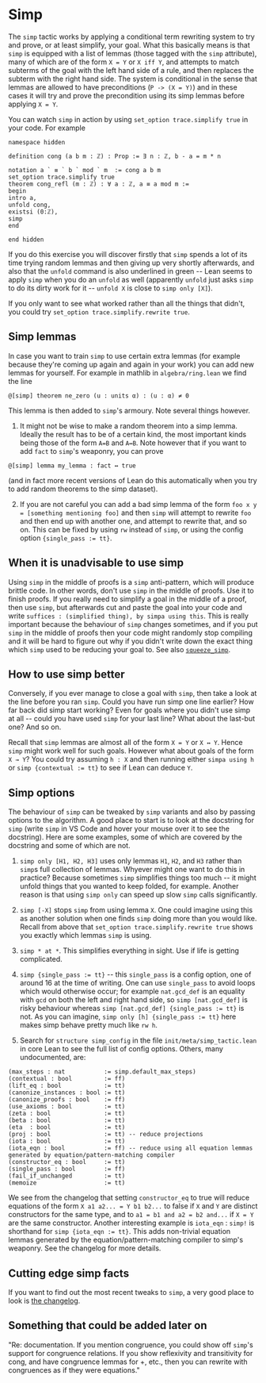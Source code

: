 # Simp

The `simp` tactic works by applying a conditional term rewriting system to try and prove, or at
least simplify, your goal. What this basically means is that `simp` is equipped with a list of
lemmas (those tagged with the `simp` attribute), many of which are of the form `X = Y` or `X iff Y`,
and attempts to match subterms of the goal with the left hand side of a rule, and then replaces the
subterm with the right hand side. The system is conditional in the sense that lemmas are allowed to
have preconditions (`P -> (X = Y)`) and in these cases it will try and prove the precondition using
its simp lemmas before applying `X = Y`.

You can watch `simp` in action by using `set_option trace.simplify true` in your code. For example

```lean
namespace hidden

definition cong (a b m : ℤ) : Prop := ∃ n : ℤ, b - a = m * n

notation a ` ≡ ` b ` mod ` m  := cong a b m
set_option trace.simplify true
theorem cong_refl (m : ℤ) : ∀ a : ℤ, a ≡ a mod m :=
begin
intro a,
unfold cong,
existsi (0:ℤ),
simp
end

end hidden
```

If you do this exercise you will discover firstly that `simp` spends a lot of its time trying random
lemmas and then giving up very shortly afterwards, and also that the `unfold` command is also
underlined in green -- Lean seems to apply `simp` when you do an `unfold` as well (apparently
`unfold` just asks `simp` to do its dirty work for it -- `unfold X` is close to `simp only [X]`).

If you only want to see what worked rather than all the things that didn't, you could try
`set_option trace.simplify.rewrite true`.

## Simp lemmas

In case you want to train `simp` to use certain extra lemmas (for example because they're coming up
again and again in your work) you can add new lemmas for yourself. For example in mathlib in
`algebra/ring.lean` we find the line

```lean
@[simp] theorem ne_zero (u : units α) : (u : α) ≠ 0
```

This lemma is then added to `simp`'s armoury. Note several things however.

1) It might not be wise to make a random theorem into a simp lemma. Ideally the result has to be of
a certain kind, the most important kinds being those of the form `A=B` and `A↔B`. Note however that
if you want to add `fact` to `simp`'s weaponry, you can prove

```lean
@[simp] lemma my_lemma : fact ↔ true
```

(and in fact more recent versions of Lean do this automatically when you try to add random theorems
to the simp dataset).

2) If you are not careful you can add a bad simp lemma of the form
`foo x y = [something mentioning foo]` and then `simp` will attempt to rewrite `foo` and then end up
with another one, and attempt to rewrite that, and so on. This can be fixed by using `rw` instead of
`simp`, or using the config option `{single_pass := tt}`.


## When it is unadvisable to use simp

Using `simp` in the middle of proofs is a `simp` anti-pattern, which will produce brittle code. In
other words, don't use `simp` in the middle of proofs. Use it to finish proofs. If you really need
to simplify a goal in the middle of a proof, then use `simp`, but afterwards cut and paste the goal
into your code and write `suffices : (simplified thing), by simpa using this`. This is really
important because the behaviour of `simp` changes sometimes, and if you put `simp` in the middle of
proofs then your code might randomly stop compiling and it will be hard to figure out why if you
didn't write down the exact thing which `simp` used to be reducing your goal to. See also
[`squeeze_simp`](https://leanprover-community.github.io/mathlib_docs/tactics.html#squeeze_simp%20/%20squeeze_simpa).

## How to use simp better

Conversely, if you ever manage to close a goal with `simp`, then take a look at the line before you
ran `simp`. Could you have run simp one line earlier? How far back did simp start working? Even for
goals where you didn't use simp at all -- could you have used `simp` for your last line? What about
the last-but one? And so on.

Recall that `simp` lemmas are almost all of the form `X = Y` or `X ↔ Y`. Hence `simp` might work
well for such goals. However what about goals of the form `X → Y`? You could try assuming `h : X`
and then running either `simpa using h` or `simp {contextual := tt}` to see if Lean can deduce `Y`.

## Simp options

The behaviour of `simp` can be tweaked by `simp` variants and also by passing options to the
algorithm. A good place to start is to look at the docstring for `simp` (write `simp` in VS Code and
hover your mouse over it to see the docstring). Here are some examples, some of which are covered by
the docstring and some of which are not.

1) `simp only [H1, H2, H3]` uses only lemmas `H1`, `H2`, and `H3` rather than `simp`s full
collection of lemmas. Whyever might one want to do this in practice? Because sometimes `simp`
simplifies things too much -- it might unfold things that you wanted to keep folded, for example.
Another reason is that using `simp only` can speed up slow `simp` calls significantly.

2) `simp [-X]` stops `simp` from using lemma `X`. One could imagine using this as another solution when one finds `simp` doing more than you would like. Recall from above that `set_option trace.simplify.rewrite true` shows you exactly which lemmas `simp` is using.

3) `simp * at *`. This simplifies everything in sight. Use if life is getting complicated.

4) `simp {single_pass := tt}` -- this `single_pass` is a config option, one of around 16 at the time of writing. One can use `single_pass` to avoid loops which would otherwise occur; for example `nat.gcd_def` is an equality with `gcd` on both the left and right hand side, so `simp [nat.gcd_def]` is risky behaviour whereas `simp [nat.gcd_def] {single_pass := tt}` is not. As you can imagine, `simp only [h] {single_pass := tt}` here makes simp behave pretty much like `rw h`.

5) Search for `structure simp_config` in the file `init/meta/simp_tactic.lean` in core Lean to see the full list of config options. Others, many undocumented, are:
```lean
(max_steps : nat           := simp.default_max_steps)
(contextual : bool         := ff)
(lift_eq : bool            := tt)
(canonize_instances : bool := tt)
(canonize_proofs : bool    := ff)
(use_axioms : bool         := tt)
(zeta : bool               := tt)
(beta : bool               := tt)
(eta  : bool               := tt)
(proj : bool               := tt) -- reduce projections
(iota : bool               := tt)
(iota_eqn : bool           := ff) -- reduce using all equation lemmas generated by equation/pattern-matching compiler
(constructor_eq : bool     := tt)
(single_pass : bool        := ff)
(fail_if_unchanged         := tt)
(memoize                   := tt)
```

We see from the changelog that setting `constructor_eq` to true will reduce equations of the form
`X a1 a2... = Y b1 b2...` to false if `X` and `Y` are distinct constructors for the same type, and
to `a1 = b1 and a2 = b2 and...` if `X = Y` are the same constructor. Another interesting example is
`iota_eqn` : `simp!` is shorthand for `simp {iota_eqn := tt}`. This adds non-trivial equation lemmas
generated by the equation/pattern-matching compiler to simp's weaponry. See the changelog for more
details.

## Cutting edge simp facts

If you want to find out the most recent tweaks to `simp`, a very good place to look is
[the changelog](https://github.com/leanprover-community/lean/blob/master/doc/changes.md).

## Something that could be added later on

"Re: documentation. If you mention congruence, you could show off `simp`'s support for congruence
relations. If you show reflexivity and transitivity for cong, and have congruence lemmas for +,
etc., then you can rewrite with congruences as if they were equations."
